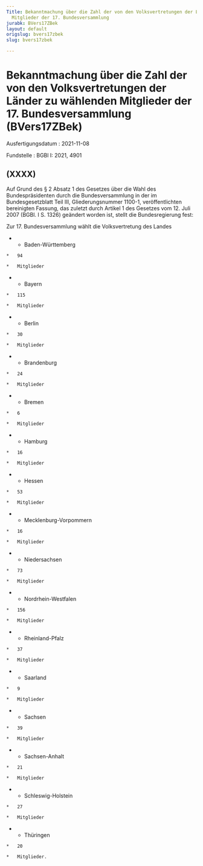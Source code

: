 ```yaml
---
Title: Bekanntmachung über die Zahl der von den Volksvertretungen der Länder zu wählenden
  Mitglieder der 17. Bundesversammlung
jurabk: BVers17ZBek
layout: default
origslug: bvers17zbek
slug: bvers17zbek

---
```


# Bekanntmachung über die Zahl der von den Volksvertretungen der Länder zu wählenden Mitglieder der 17. Bundesversammlung (BVers17ZBek)

Ausfertigungsdatum
:   2021-11-08

Fundstelle
:   BGBl I: 2021, 4901


## (XXXX)

Auf Grund des § 2 Absatz 1 des Gesetzes über die Wahl des Bundespräsidenten durch die Bundesversammlung in der im Bundesgesetzblatt Teil III, Gliederungsnummer 1100-1, veröffentlichten bereinigten Fassung, das zuletzt durch Artikel 1 des Gesetzes vom 12. Juli 2007 (BGBl. I S. 1326) geändert worden ist, stellt die Bundesregierung fest:

Zur 17. Bundesversammlung wählt die Volksvertretung des Landes


*    *   Baden-Württemberg

    *   94

    *   Mitglieder


*    *   Bayern

    *   115

    *   Mitglieder


*    *   Berlin

    *   30

    *   Mitglieder


*    *   Brandenburg

    *   24

    *   Mitglieder


*    *   Bremen

    *   6

    *   Mitglieder


*    *   Hamburg

    *   16

    *   Mitglieder


*    *   Hessen

    *   53

    *   Mitglieder


*    *   Mecklenburg-Vorpommern

    *   16

    *   Mitglieder


*    *   Niedersachsen

    *   73

    *   Mitglieder


*    *   Nordrhein-Westfalen

    *   156

    *   Mitglieder


*    *   Rheinland-Pfalz

    *   37

    *   Mitglieder


*    *   Saarland

    *   9

    *   Mitglieder


*    *   Sachsen

    *   39

    *   Mitglieder


*    *   Sachsen-Anhalt

    *   21

    *   Mitglieder


*    *   Schleswig-Holstein

    *   27

    *   Mitglieder


*    *   Thüringen

    *   20

    *   Mitglieder.




